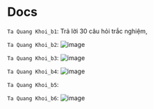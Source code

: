 # Docs

`Ta Quang Khoi_b1`: Trả lời 30 câu hỏi trắc nghiệm, 

`Ta Quang Khoi_b2`: ![image](https://user-images.githubusercontent.com/45689286/159228074-5710cbb3-c65a-4de5-96af-a0429c6227de.png)

`Ta Quang Khoi_b3`: ![image](https://user-images.githubusercontent.com/45689286/159235999-db91b56c-7764-4a3d-a6d9-ed4b39d15cbb.png)

`Ta Quang Khoi_b4`: ![image](https://user-images.githubusercontent.com/45689286/159230377-f845f5e9-264e-4dd0-8ac8-537d735e51f7.png)

`Ta Quang Khoi_b5`: 

`Ta Quang Khoi_b6`: ![image](https://user-images.githubusercontent.com/45689286/159244242-247fe1b0-4809-42b2-914f-b37aaef9104a.png)
